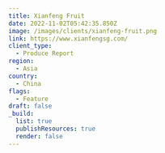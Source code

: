 ```yaml
---
title: Xianfeng Fruit
date: 2022-11-02T05:42:35.850Z
image: /images/clients/xianfeng-fruit.png
link: https://www.xianfengsg.com/
client_type:
  - Produce Report
region:
  - Asia
country:
  - China
flags:
  - Feature
draft: false
_build:
  list: true
  publishResources: true
  render: false
---
```

